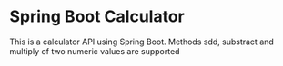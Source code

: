 # Spring Boot Calculator

This is a calculator API using Spring Boot.
Methods sdd, substract and multiply of two numeric values are supported
